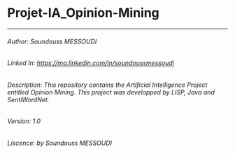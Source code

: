# Projet-IA_Opinion-Mining
----------------------------------------------------------------------------------------------
###### Author: Soundouss MESSOUDI
###### Linked In: https://ma.linkedin.com/in/soundoussmessoudi
###### Description: This repository contains the Artificial Intelligence Project entitled Opinion Mining. This project was developped by LISP, Java and SentiWordNet.
###### Version: 1.0
###### Liscence: by Soundouss MESSOUDI
